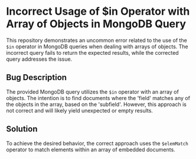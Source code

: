 # Incorrect Usage of $in Operator with Array of Objects in MongoDB Query
This repository demonstrates an uncommon error related to the use of the `$in` operator in MongoDB queries when dealing with arrays of objects. The incorrect query fails to return the expected results, while the corrected query addresses the issue.

## Bug Description
The provided MongoDB query utilizes the `$in` operator with an array of objects.  The intention is to find documents where the 'field' matches any of the objects in the array, based on the 'subfield'.  However, this approach is not correct and will likely yield unexpected or empty results.

## Solution
To achieve the desired behavior, the correct approach uses the `$elemMatch` operator to match elements within an array of embedded documents.
